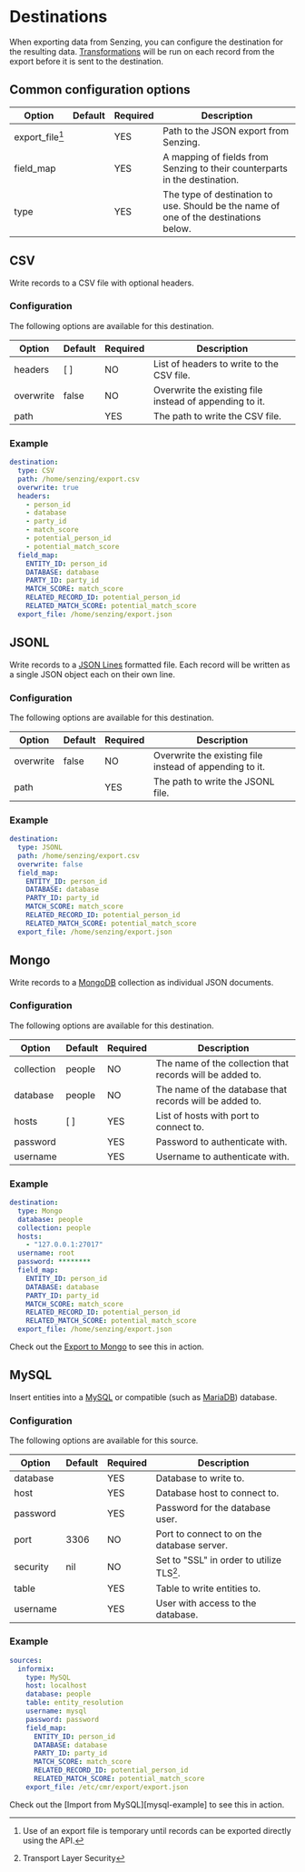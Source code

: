 # Destinations

When exporting data from Senzing, you can configure the destination for the
resulting data. [Transformations] will be run on each record from the export
before it is sent to the destination.

## Common configuration options

| Option          | Default | Required | Description                                                                          |
|-----------------|---------|----------|--------------------------------------------------------------------------------------|
| export_file[^1] |         | YES      | Path to the JSON export from Senzing.                                                |
| field_map       |         | YES      | A mapping of fields from Senzing to their counterparts in the destination.           |
| type            |         | YES      | The type of destination to use. Should be the name of one of the destinations below. |

## CSV

Write records to a CSV file with optional headers.

### Configuration

The following options are available for this destination.

| Option    | Default | Required | Description                                             |
|-----------|---------|----------|---------------------------------------------------------|
| headers   | [ ]     | NO       | List of headers to write to the CSV file.               |
| overwrite | false   | NO       | Overwrite the existing file instead of appending to it. |
| path      |         | YES      | The path to write the CSV file.                         |

### Example

```yaml
destination:
  type: CSV
  path: /home/senzing/export.csv
  overwrite: true
  headers:
    - person_id
    - database
    - party_id
    - match_score
    - potential_person_id
    - potential_match_score
  field_map:
    ENTITY_ID: person_id
    DATABASE: database
    PARTY_ID: party_id
    MATCH_SCORE: match_score
    RELATED_RECORD_ID: potential_person_id
    RELATED_MATCH_SCORE: potential_match_score
  export_file: /home/senzing/export.json
```

## JSONL

Write records to a [JSON Lines][jsonl] formatted file. Each record will be
written as a single JSON object each on their own line.

### Configuration

The following options are available for this destination.

| Option    | Default | Required | Description                                             |
|-----------|---------|----------|---------------------------------------------------------|
| overwrite | false   | NO       | Overwrite the existing file instead of appending to it. |
| path      |         | YES      | The path to write the JSONL file.                       |

### Example

```yaml
destination:
  type: JSONL
  path: /home/senzing/export.csv
  overwrite: false
  field_map:
    ENTITY_ID: person_id
    DATABASE: database
    PARTY_ID: party_id
    MATCH_SCORE: match_score
    RELATED_RECORD_ID: potential_person_id
    RELATED_MATCH_SCORE: potential_match_score
  export_file: /home/senzing/export.json
```

## Mongo

Write records to a [MongoDB][mongo] collection as individual JSON documents.

### Configuration

The following options are available for this destination.

| Option     | Default | Required | Description                                               |
|------------|---------|----------|-----------------------------------------------------------|
| collection | people  | NO       | The name of the collection that records will be added to. |
| database   | people  | NO       | The name of the database that records will be added to.   |
| hosts      | [ ]     | YES      | List of hosts with port to connect to.                    |
| password   |         | YES      | Password to authenticate with.                            |
| username   |         | YES      | Username to authenticate with.                            |

### Example

```yaml
destination:
  type: Mongo
  database: people
  collection: people
  hosts:
    - "127.0.0.1:27017"
  username: root
  password: ********
  field_map:
    ENTITY_ID: person_id
    DATABASE: database
    PARTY_ID: party_id
    MATCH_SCORE: match_score
    RELATED_RECORD_ID: potential_person_id
    RELATED_MATCH_SCORE: potential_match_score
  export_file: /home/senzing/export.json
```

Check out the [Export to Mongo][mongo-example] to see this in action.

## MySQL

Insert entities into a [MySQL] or compatible (such as [MariaDB]) database.

### Configuration

The following options are available for this source.

| Option   | Default   | Required | Description                                |
|----------|-----------|----------|--------------------------------------------|
| database |           | YES      | Database to write to.                      |
| host     |           | YES      | Database host to connect to.               |
| password |           | YES      | Password for the database user.            |
| port     | 3306      | NO       | Port to connect to on the database server. |
| security | nil       | NO       | Set to "SSL" in order to utilize TLS[^2].  |
| table    |           | YES      | Table to write entities to.                |
| username |           | YES      | User with access to the database.          |

### Example

```yaml
sources:
  informix:
    type: MySQL
    host: localhost
    database: people
    table: entity_resolution
    username: mysql
    password: password
    field_map:
      ENTITY_ID: person_id
      DATABASE: database
      PARTY_ID: party_id
      MATCH_SCORE: match_score
      RELATED_RECORD_ID: potential_person_id
      RELATED_MATCH_SCORE: potential_match_score
    export_file: /etc/cmr/export/export.json
```

Check out the [Import from MySQL][mysql-example] to see this in action.

[jsonl]: https://jsonlines.org/
[mariadb]: https://mariadb.org/
[mongo]: https://www.mongodb.com/
[mongo-example]: examples/export-to-mongo.md
[mysql]: https://www.mysql.com/
[transformations]: transformations.md
[^1]: Use of an export file is temporary until records can be exported directly
using the API.
[^2]: Transport Layer Security
